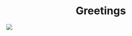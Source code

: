 
<h1 align="center"">Greetings</h1>
<div style="margin=10px;">
 <img  style="background-size:cover;" src="https://img.freepik.com/free-photo/adorable-looking-kitten-with-yarn_23-2150886292.jpg?semt=ais_hybrid">
</div>


